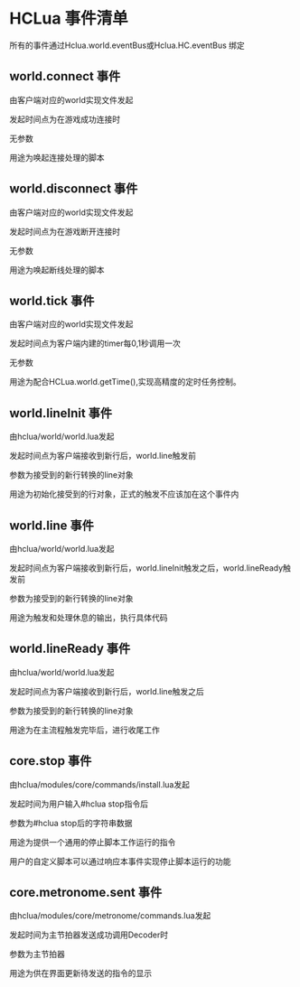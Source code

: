 # HCLua 事件清单

所有的事件通过Hclua.world.eventBus或Hclua.HC.eventBus 绑定

## world.connect 事件

由客户端对应的world实现文件发起

发起时间点为在游戏成功连接时

无参数

用途为唤起连接处理的脚本

## world.disconnect 事件

由客户端对应的world实现文件发起

发起时间点为在游戏断开连接时

无参数

用途为唤起断线处理的脚本

## world.tick 事件

由客户端对应的world实现文件发起

发起时间点为客户端内建的timer每0,1秒调用一次

无参数

用途为配合HCLua.world.getTime(),实现高精度的定时任务控制。

## world.lineInit 事件

由hclua/world/world.lua发起

发起时间点为客户端接收到新行后，world.line触发前

参数为接受到的新行转换的line对象

用途为初始化接受到的行对象，正式的触发不应该加在这个事件内

## world.line 事件

由hclua/world/world.lua发起

发起时间点为客户端接收到新行后，world.lineInit触发之后，world.lineReady触发前

参数为接受到的新行转换的line对象

用途为触发和处理休息的输出，执行具体代码

## world.lineReady 事件

由hclua/world/world.lua发起

发起时间点为客户端接收到新行后，world.line触发之后

参数为接受到的新行转换的line对象

用途为在主流程触发完毕后，进行收尾工作

## core.stop 事件

由hclua/modules/core/commands/install.lua发起

发起时间为用户输入#hclua stop指令后

参数为#hclua stop后的字符串数据

用途为提供一个通用的停止脚本工作运行的指令

用户的自定义脚本可以通过响应本事件实现停止脚本运行的功能

## core.metronome.sent 事件

由hclua/modules/core/metronome/commands.lua发起

发起时间为主节拍器发送成功调用Decoder时

参数为主节拍器

用途为供在界面更新待发送的指令的显示